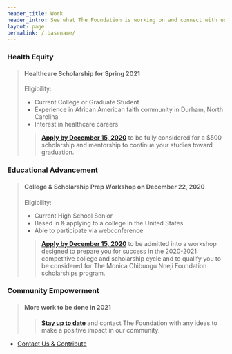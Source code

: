 ```yaml
---
header_title: Work
header_intro: See what The Foundation is working on and connect with us on our activities and opportunties.
layout: page
permalink: /:basename/
---
```

### Health Equity
> #### Healthcare Scholarship for Spring 2021
> Eligibility:
> - Current College or Graduate Student
> - Experience in African American faith community in Durham, North Carolina
> - Interest in healthcare careers
>> **[Apply by December 15, 2020](mailto:honormonicanneji@gmail.com?subject=[Spring%202021%20Health%20Scholarship])** to be fully considered for a $500 scholarship and mentorship to continue your studies toward graduation.

### Educational Advancement
> #### College & Scholarship Prep Workshop on December 22, 2020
> Eligibility:
> - Current High School Senior
> - Based in & applying to a college in the United States
> - Able to participate via webconference
>> **[Apply by December 15, 2020](https://docs.google.com/forms/d/e/1FAIpQLSfPsJw5mqVmns2KBkxLLDnGSM9Me30A5bPlOYyr0mUBr2kONQ/viewform?usp=sf_link)** to be admitted into a workshop designed to prepare you for success in the 2020-2021 competitive college and scholarship cycle and to qualify you to be considered for The Monica Chibuogu Nneji Foundation scholarships program.

### Community Empowerment
> #### More work to be done in 2021
>> **[Stay up to date](https://www.linkedin.com/company/monica-chibuogu-nneji-foundation)** and contact The Foundation with any ideas to make a positive impact in our community.

<ul class="actions">
  <li><a href="{{ site.baseurl }}/donate/" class="button">Contact Us & Contribute</a></li>
</ul>
